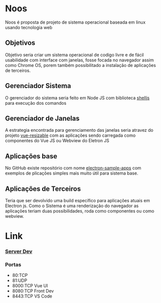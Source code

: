# Noos
Noos é proposta de projeto de sistema operacional baseada em linux usando tecnologia web 

## Objetivos
Objetivo seria criar um sistema operacional de codigo livre e de fácil usabilidade com interface com janelas, fosse focada no navegador assim como Chrome OS, porem também possibilitado a instalação de aplicações de terceiros.

## Gerenciador Sistema
O gerenciador do sistema seria feito em Node JS com biblioteca [shelljs](https://github.com/shelljs/shelljs) para execução dos comandos

## Gerenciador de Janelas 
A estrategia encontrada para gerenciamento das janelas seria atravez do projeto [vue-resizable](https://github.com/nikitasnv/vue-resizable) com as aplicações sendo carregada como componentes do Vue JS ou Webview do Eletron JS

## Aplicações base
No GitHub existe repositório com nome [electron-sample-apps](https://github.com/hokein/electron-sample-apps) com exemplos de plicações simples mais muito útil para sistema base.

## Aplicações de Terceiros
Teria que ser devolvido uma build específico para aplicações atuais em Electron js.
Como o Sistema é uma renderização do navegador as aplicações teriam duas possibilidades, roda como componentes ou como webview.



# Link
### [Server Dev](http://code-noos.brazilsouth.azurecontainer.io)
### Portas
 * 80:TCP 
 * 81:UDP
 * 8000:TCP Vue UI
 * 8080:TCP Front Dev
 * 8443:TCP VS Code
